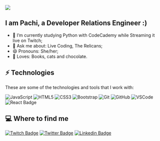 ![](https://media.giphy.com/media/LAKj8u8DlhXG/giphy.gif)
## I am Pachi, a Developer Relations Engineer :)


- 🌱 I’m currently studying Python with CodeCademy while Streaming it live on Twitch;
- 💬 Ask me about: Live Coding, The Relicans;
- 😄 Pronouns: She/her;
- 🖤 Loves: Books, cats and chocolate.


## ⚡ Technologies

These are some of the technologies and tools that I work with:

![JavaScript](https://img.shields.io/badge/-JavaScript-black?logo=javascript)
![HTML5](https://img.shields.io/badge/-HTML5-E34F26?logo=html5&logoColor=white)
![CSS3](https://img.shields.io/badge/-CSS3-1572B6?logo=css3)
![Bootstrap](https://img.shields.io/badge/-Bootstrap-563D7C?logo=bootstrap)
![Git](https://img.shields.io/badge/-Git-black?logo=git)
![GitHub](https://img.shields.io/badge/-GitHub-181717?logo=github)
![VSCode](https://img.shields.io/badge/-VSCode-007ACC?logo=visual-studio-code&logoColor=white)
![React Badge](https://img.shields.io/badge/-React-%2361DAFB?logo=react&logoColor=white)


## 💻 Where to find me
[![Twitch Badge](https://img.shields.io/badge/-twitch-%239146FF?style=for-the-badge&logo=twitch&logoColor=white)](https://www.twitch.tv/pachicodes)
[![Twitter Badge](https://img.shields.io/badge/-twitter-%231DA1F2?style=for-the-badge&logo=twitter&logoColor=white)](https://twitter.com/pachicodes)
[![Linkedin Badge](https://img.shields.io/badge/-linkedin-%230077B5?style=for-the-badge&logo=linkedin&logoColor=white)](https://www.linkedin.com/in/pachicodes)
